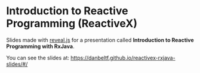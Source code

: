 # Introduction to Reactive Programming (ReactiveX)

Slides made with [reveal.js](https://github.com/hakimel/reveal.js) for a presentation called
**Introduction to Reactive Programming with RxJava**.

You can see the slides at: https://danbeltf.github.io/reactivex-rxjava-slides/#/
